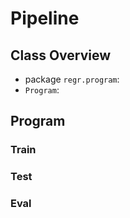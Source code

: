 # Pipeline

## Class Overview

* package `regr.program`:
* `Program`:

## Program

### Train

### Test

### Eval
